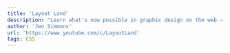 ```yaml
---
title: 'Layout Land'
description: "Learn what's now possible in graphic design on the web — layout, CSS Grid, and more. A series for web designers and developers, created by Jen Simmons."
author: 'Jen Simmons'
url: 'https://www.youtube.com/c/LayoutLand'
tags: CSS
---
```

